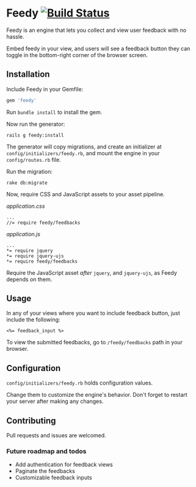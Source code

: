 # Feedy [![Build Status](https://travis-ci.org/sungwoncho/feedy.svg?branch=master)](https://travis-ci.org/sungwoncho/feedy)

Feedy is an engine that lets you collect and view user feedback with no hassle.

Embed feedy in your view, and users will see a feedback button they can toggle in the bottom-right corner of the browser screen.

## Installation

Include Feedy in your Gemfile:

```ruby
gem 'feedy'
```

Run `bundle install` to install the gem.

Now run the generator:

```
rails g feedy:install
```

The generator will copy migrations, and create an initializer at `config/initializers/feedy.rb`, and mount the engine in your `config/routes.rb` file.

Run the migration:

```
rake db:migrate
```

Now, require CSS and JavaScript assets to your asset pipeline.

*application.css*
```
...
//= require feedy/feedbacks
```

*application.js*
```
...
*= require jquery
*= require jquery-ujs
*= require feedy/feedbacks
```

Require the JavaScript asset *after* `jquery`, and `jquery-ujs`, as Feedy depends on them.


## Usage

In any of your views where you want to include feedback button, just include the following:

```
<%= feedback_input %>
```

To view the submitted feedbacks, go to `/feedy/feedbacks` path in your browser.


## Configuration

`config/initializers/feedy.rb` holds configuration values.

Change them to customize the engine's behavior. Don't forget to restart your server after making any changes.


## Contributing

Pull requests and issues are welcomed.

### Future roadmap and todos

* Add authentication for feedback views
* Paginate the feedbacks
* Customizable feedback inputs
